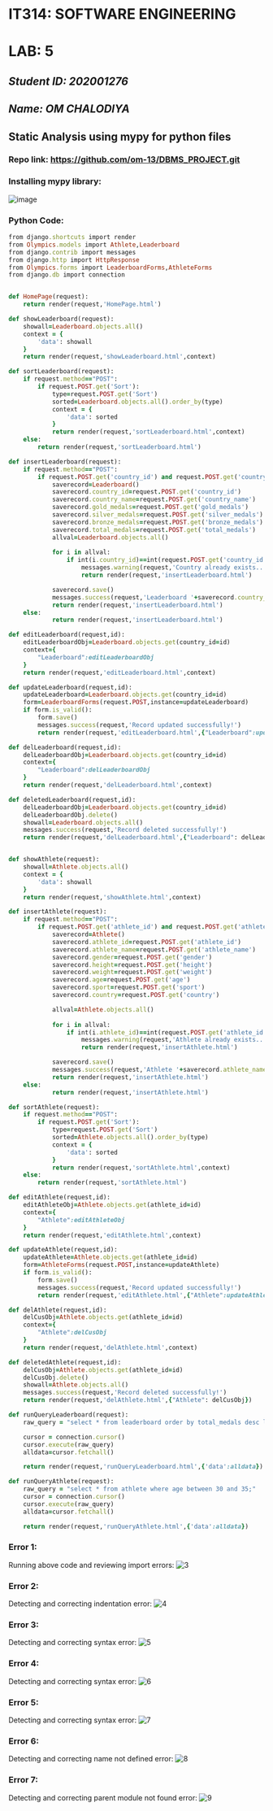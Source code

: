 # IT314: SOFTWARE ENGINEERING
# LAB: 5
## _Student ID: 202001276_
## _Name: OM CHALODIYA_

## Static Analysis using mypy for python files
### Repo link: https://github.com/om-13/DBMS_PROJECT.git
### Installing mypy library:
![image](https://user-images.githubusercontent.com/77343775/227467679-8665bdf1-df2f-4e62-b73f-689e6ea406df.png)

### Python Code:
```ruby
from django.shortcuts import render
from Olympics.models import Athlete,Leaderboard
from django.contrib import messages
from django.http import HttpResponse
from Olympics.forms import LeaderboardForms,AthleteForms
from django.db import connection


def HomePage(request):
    return render(request,'HomePage.html')

def showLeaderboard(request):
    showall=Leaderboard.objects.all()
    context = {
        'data': showall
    }
    return render(request,'showLeaderboard.html',context)

def sortLeaderboard(request):
    if request.method=="POST":
        if request.POST.get('Sort'):
            type=request.POST.get('Sort')
            sorted=Leaderboard.objects.all().order_by(type)
            context = {
                'data': sorted
            }
            return render(request,'sortLeaderboard.html',context)
    else:
        return render(request,'sortLeaderboard.html')

def insertLeaderboard(request):
    if request.method=="POST":
        if request.POST.get('country_id') and request.POST.get('country_name') and request.POST.get('gold_medals') and request.POST.get('silver_medals') and request.POST.get('bronze_medals') and request.POST.get('total_medals'):
            saverecord=Leaderboard()
            saverecord.country_id=request.POST.get('country_id') 
            saverecord.country_name=request.POST.get('country_name')
            saverecord.gold_medals=request.POST.get('gold_medals')
            saverecord.silver_medals=request.POST.get('silver_medals')
            saverecord.bronze_medals=request.POST.get('bronze_medals')
            saverecord.total_medals=request.POST.get('total_medals')
            allval=Leaderboard.objects.all()
            
            for i in allval:
                if int(i.country_id)==int(request.POST.get('country_id')):
                    messages.warning(request,'Country already exists....!');
                    return render(request,'insertLeaderboard.html')

            saverecord.save()
            messages.success(request,'Leaderboard '+saverecord.country_name+' is saved successfully!')
            return render(request,'insertLeaderboard.html')
    else:
            return render(request,'insertLeaderboard.html')

def editLeaderboard(request,id):
    editLeaderboardObj=Leaderboard.objects.get(country_id=id)
    context={
        "Leaderboard":editLeaderboardObj
    }
    return render(request,'editLeaderboard.html',context)

def updateLeaderboard(request,id):
    updateLeaderboard=Leaderboard.objects.get(country_id=id)
    form=LeaderboardForms(request.POST,instance=updateLeaderboard)
    if form.is_valid():
        form.save()
        messages.success(request,'Record updated successfully!')
        return render(request,'editLeaderboard.html',{"Leaderboard":updateLeaderboard})

def delLeaderboard(request,id):
    delLeaderboardObj=Leaderboard.objects.get(country_id=id)
    context={
        "Leaderboard":delLeaderboardObj
    }
    return render(request,'delLeaderboard.html',context)

def deletedLeaderboard(request,id):
    delLeaderboardObj=Leaderboard.objects.get(country_id=id)
    delLeaderboardObj.delete()
    showall=Leaderboard.objects.all()
    messages.success(request,'Record deleted successfully!')
    return render(request,'delLeaderboard.html',{"Leaderboard": delLeaderboardObj})


def showAthlete(request):
    showall=Athlete.objects.all()
    context = {
        'data': showall
    }
    return render(request,'showAthlete.html',context)

def insertAthlete(request):
    if request.method=="POST":
        if request.POST.get('athlete_id') and request.POST.get('athlete_name') and request.POST.get('gender') and request.POST.get('height') and request.POST.get('weight') and request.POST.get('age') and request.POST.get('sport') and request.POST.get('country'):
            saverecord=Athlete()
            saverecord.athlete_id=request.POST.get('athlete_id')
            saverecord.athlete_name=request.POST.get('athlete_name')
            saverecord.gender=request.POST.get('gender')
            saverecord.height=request.POST.get('height')
            saverecord.weight=request.POST.get('weight')
            saverecord.age=request.POST.get('age')
            saverecord.sport=request.POST.get('sport')
            saverecord.country=request.POST.get('country')

            allval=Athlete.objects.all()
            
            for i in allval:
                if int(i.athlete_id)==int(request.POST.get('athlete_id')):
                    messages.warning(request,'Athlete already exists....!');
                    return render(request,'insertAthlete.html')

            saverecord.save()
            messages.success(request,'Athlete '+saverecord.athlete_name+' is saved successfully!')
            return render(request,'insertAthlete.html')
    else:
            return render(request,'insertAthlete.html')

def sortAthlete(request):
    if request.method=="POST":
        if request.POST.get('Sort'):
            type=request.POST.get('Sort')
            sorted=Athlete.objects.all().order_by(type)
            context = {
                'data': sorted
            }
            return render(request,'sortAthlete.html',context)
    else:
        return render(request,'sortAthlete.html')

def editAthlete(request,id):
    editAthleteObj=Athlete.objects.get(athlete_id=id)
    context={
        "Athlete":editAthleteObj
    }
    return render(request,'editAthlete.html',context)

def updateAthlete(request,id):
    updateAthlete=Athlete.objects.get(athlete_id=id)
    form=AthleteForms(request.POST,instance=updateAthlete)
    if form.is_valid():
        form.save()
        messages.success(request,'Record updated successfully!')
        return render(request,'editAthlete.html',{"Athlete":updateAthlete})

def delAthlete(request,id):
    delCusObj=Athlete.objects.get(athlete_id=id)
    context={
        "Athlete":delCusObj
    }
    return render(request,'delAthlete.html',context)

def deletedAthlete(request,id):
    delCusObj=Athlete.objects.get(athlete_id=id)
    delCusObj.delete()
    showall=Athlete.objects.all()
    messages.success(request,'Record deleted successfully!')
    return render(request,'delAthlete.html',{"Athlete": delCusObj})

def runQueryLeaderboard(request):
    raw_query = "select * from leaderboard order by total_medals desc limit 3;"

    cursor = connection.cursor()
    cursor.execute(raw_query)
    alldata=cursor.fetchall()

    return render(request,'runQueryLeaderboard.html',{'data':alldata})

def runQueryAthlete(request):
    raw_query = "select * from athlete where age between 30 and 35;"
    cursor = connection.cursor()
    cursor.execute(raw_query)
    alldata=cursor.fetchall()

    return render(request,'runQueryAthlete.html',{'data':alldata})
```

### Error 1: 
Running above code and reviewing import errors:
![3](https://user-images.githubusercontent.com/77343775/227481005-2859e15f-cf5f-499c-b659-32d889bd6967.png)

### Error 2: 
Detecting and correcting indentation error:
![4](https://user-images.githubusercontent.com/77343775/227481167-cb53271c-3a1d-454f-bf24-6b50d833ff04.png)

### Error 3: 
Detecting and correcting syntax error:
![5](https://user-images.githubusercontent.com/77343775/227481214-f062a035-4683-4c8c-a57d-0ef191c9ba25.png)

### Error 4: 
Detecting and correcting syntax error:
![6](https://user-images.githubusercontent.com/77343775/227481279-3ea4d007-1dbc-4379-8e5c-4b34f70a12bb.png)

### Error 5: 
Detecting and correcting syntax error:
![7](https://user-images.githubusercontent.com/77343775/227481337-7ccbd5c7-3f53-4418-aedf-3d14febebc49.png)

### Error 6: 
Detecting and correcting name not defined error:
![8](https://user-images.githubusercontent.com/77343775/227481366-7714c409-b11d-4bd0-843e-f0685cab50bc.png)

### Error 7: 
Detecting and correcting parent module not found error:
![9](https://user-images.githubusercontent.com/77343775/227481430-247464c3-dee3-4f01-9188-064cd6bcfb33.png)
